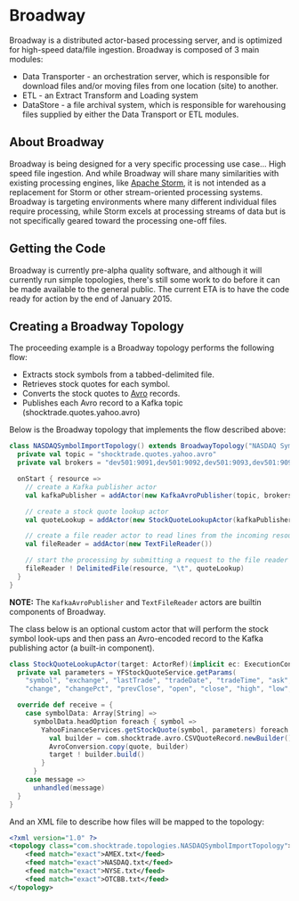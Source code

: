 Broadway
====

Broadway is a distributed actor-based processing server, and is optimized for high-speed data/file ingestion. Broadway is composed
of 3 main modules:

* Data Transporter - an orchestration server, which is responsible for download files and/or moving files from one location (site) to another.
* ETL - an Extract Transform and Loading system
* DataStore - a file archival system, which is responsible for warehousing files supplied by either the Data Transport or ETL modules.

## About Broadway

Broadway is being designed for a very specific processing use case... High speed file ingestion. And while Broadway will
share many similarities with existing processing engines, like <a href="http://storm.apache.org/" target="storm">Apache Storm</a>,
it is not intended as a replacement for Storm or other stream-oriented processing systems. Broadway is targeting
environments where many different individual files require processing, while Storm excels at processing streams of data
but is not specifically geared toward the processing one-off files.

## Getting the Code

Broadway is currently pre-alpha quality software, and although it will currently run simple topologies, there's still
some work to do before it can be made available to the general public. The current ETA is to have the code ready for
action by the end of January 2015.

## Creating a Broadway Topology

The proceeding example is a Broadway topology performs the following flow:

* Extracts stock symbols from a tabbed-delimited file.
* Retrieves stock quotes for each symbol.
* Converts the stock quotes to <a href="http://avro.apache.org/" target="avro">Avro</a> records.
* Publishes each Avro record to a Kafka topic (shocktrade.quotes.yahoo.avro)

Below is the Broadway topology that implements the flow described above:

```scala
class NASDAQSymbolImportTopology() extends BroadwayTopology("NASDAQ Symbol Import Topology") {
  private val topic = "shocktrade.quotes.yahoo.avro"
  private val brokers = "dev501:9091,dev501:9092,dev501:9093,dev501:9094,dev501:9095,dev501:9096"

  onStart { resource =>
    // create a Kafka publisher actor
    val kafkaPublisher = addActor(new KafkaAvroPublisher(topic, brokers))

    // create a stock quote lookup actor
    val quoteLookup = addActor(new StockQuoteLookupActor(kafkaPublisher))

    // create a file reader actor to read lines from the incoming resource
    val fileReader = addActor(new TextFileReader())

    // start the processing by submitting a request to the file reader actor
    fileReader ! DelimitedFile(resource, "\t", quoteLookup)
  }
}
```

**NOTE:** The `KafkaAvroPublisher` and `TextFileReader` actors are builtin components of Broadway.

The class below is an optional custom actor that will perform the stock symbol look-ups and then pass an Avro-encoded
record to the Kafka publishing actor (a built-in component).

```scala
class StockQuoteLookupActor(target: ActorRef)(implicit ec: ExecutionContext) extends Actor {
  private val parameters = YFStockQuoteService.getParams(
    "symbol", "exchange", "lastTrade", "tradeDate", "tradeTime", "ask", "bid",
    "change", "changePct", "prevClose", "open", "close", "high", "low", "volume", "marketCap", "errorMessage")

  override def receive = {
    case symbolData: Array[String] =>
      symbolData.headOption foreach { symbol =>
        YahooFinanceServices.getStockQuote(symbol, parameters) foreach { quote =>
          val builder = com.shocktrade.avro.CSVQuoteRecord.newBuilder()
          AvroConversion.copy(quote, builder)
          target ! builder.build()
        }
      }
    case message =>
      unhandled(message)
  }
}
```

And an XML file to describe how files will be mapped to the topology:

```xml
<?xml version="1.0" ?>
<topology class="com.shocktrade.topologies.NASDAQSymbolImportTopology">
    <feed match="exact">AMEX.txt</feed>
    <feed match="exact">NASDAQ.txt</feed>
    <feed match="exact">NYSE.txt</feed>
    <feed match="exact">OTCBB.txt</feed>
</topology>
```
